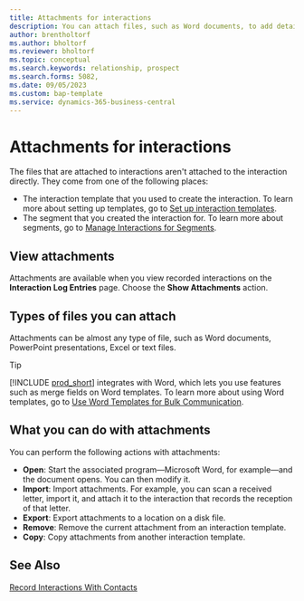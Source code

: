 ```yaml
---
title: Attachments for interactions
description: You can attach files, such as Word documents, to add details about an interaction.
author: brentholtorf
ms.author: bholtorf
ms.reviewer: bholtorf
ms.topic: conceptual
ms.search.keywords: relationship, prospect
ms.search.forms: 5082,
ms.date: 09/05/2023
ms.custom: bap-template
ms.service: dynamics-365-business-central
---
```

# Attachments for interactions

The files that are attached to interactions aren't attached to the interaction directly. They come from one of the following places:

* The interaction template that you used to create the interaction. To learn more about setting up templates, go to [Set up interaction templates](marketing-interactions.md#set-up-interaction-templates).
* The segment that you created the interaction for. To learn more about segments, go to [Manage Interactions for Segments](marketing-interaction-segments.md).

## View attachments

Attachments are available when you view recorded interactions on the **Interaction Log Entries** page. Choose the **Show Attachments** action.

## Types of files you can attach

Attachments can be almost any type of file, such as Word documents, PowerPoint presentations, Excel or text files.

> [!TIP]
> [!INCLUDE [prod_short](includes/prod_short.md)] integrates with Word, which lets you use features such as merge fields on Word templates. To learn more about using Word templates, go to [Use Word Templates for Bulk Communication](ui-mail-merge.md).

## What you can do with attachments

You can perform the following actions with attachments:

* **Open**: Start the associated program—Microsoft Word, for example—and the document opens. You can then modify it.
* **Import**: Import attachments. For example, you can scan a received letter, import it, and attach it to the interaction that records the reception of that letter.
* **Export**: Export attachments to a location on a disk file.
* **Remove**: Remove the current attachment from an interaction template.
* **Copy**: Copy attachments from another interaction template.

## See Also

[Record Interactions With Contacts](marketing-interactions.md)  

